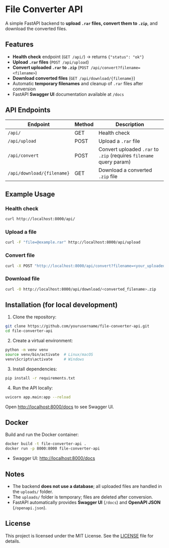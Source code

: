 # File Converter API

A simple FastAPI backend to **upload `.rar` files, convert them to `.zip`**, and download the converted files.  

## Features

- **Health check** endpoint (`GET /api/`) → returns `{"status": "ok"}`
- **Upload `.rar` files** (`POST /api/upload`)
- **Convert uploaded `.rar` to `.zip`** (`POST /api/convert?filename=<filename>`)
- **Download converted files** (`GET /api/download/{filename}`)
- Automatic **temporary filenames** and cleanup of `.rar` files after conversion
- FastAPI **Swagger UI** documentation available at `/docs`

## API Endpoints

| Endpoint | Method | Description |
|----------|--------|-------------|
| `/api/` | GET | Health check |
| `/api/upload` | POST | Upload a `.rar` file |
| `/api/convert` | POST | Convert uploaded `.rar` to `.zip` (requires `filename` query param) |
| `/api/download/{filename}` | GET | Download a converted `.zip` file |

## Example Usage

### Health check
```bash
curl http://localhost:8000/api/
```

### Upload a file

```bash
curl -F "file=@example.rar" http://localhost:8000/api/upload
```

### Convert file

```bash
curl -X POST "http://localhost:8000/api/convert?filename=<your_uploaded_filename>"
```

### Download file

```bash
curl -O http://localhost:8000/api/download/<converted_filename>.zip
```

## Installation (for local development)

1. Clone the repository:

```bash
git clone https://github.com/yourusername/file-converter-api.git
cd file-converter-api
```

2. Create a virtual environment:

```bash
python -m venv venv
source venv/bin/activate  # Linux/macOS
venv\Scripts\activate     # Windows
```

3. Install dependencies:

```bash
pip install -r requirements.txt
```

4. Run the API locally:

```bash
uvicorn app.main:app --reload
```

Open [http://localhost:8000/docs](http://localhost:8000/docs) to see Swagger UI.

## Docker

Build and run the Docker container:

```bash
docker build -t file-converter-api .
docker run -p 8000:8000 file-converter-api
```

* Swagger UI: [http://localhost:8000/docs](http://localhost:8000/docs)

## Notes

* The backend **does not use a database**; all uploaded files are handled in the `uploads/` folder.
* The `uploads/` folder is temporary; files are deleted after conversion.
* FastAPI automatically provides **Swagger UI** (`/docs`) and **OpenAPI JSON** (`/openapi.json`).

## License

This project is licensed under the MIT License. See the [LICENSE](LICENSE) file for details.
